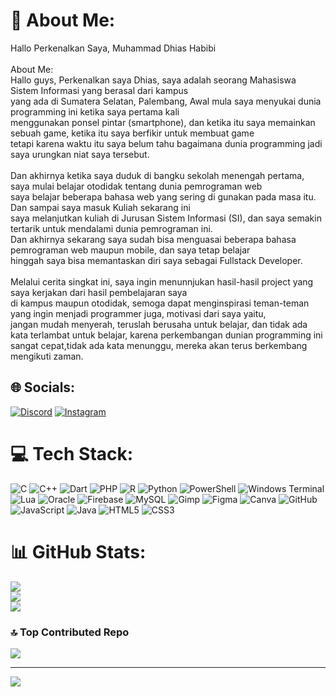 # 💫 About Me:
Hallo Perkenalkan Saya, Muhammad Dhias Habibi<br><br>About Me:<br>Hallo guys, Perkenalkan saya Dhias, saya adalah seorang Mahasiswa Sistem Informasi yang berasal dari kampus<br>yang ada di Sumatera Selatan, Palembang, Awal mula saya menyukai dunia programming ini ketika saya pertama kali<br>menggunakan ponsel pintar (smartphone), dan ketika itu saya memainkan sebuah game, ketika itu saya berfikir untuk membuat game<br>tetapi karena waktu itu saya belum tahu bagaimana dunia programming jadi saya urungkan niat saya tersebut.<br><br>Dan akhirnya ketika saya duduk di bangku sekolah menengah pertama, saya mulai belajar otodidak tentang dunia pemrograman web<br>saya belajar beberapa bahasa web yang sering di gunakan pada masa itu. Dan sampai saya masuk Kuliah sekarang ini<br>saya melanjutkan kuliah di Jurusan Sistem Informasi (SI), dan saya semakin tertarik untuk mendalami dunia pemrograman ini.<br>Dan akhirnya sekarang saya sudah bisa menguasai beberapa bahasa pemrograman web maupun mobile, dan saya tetap belajar<br>hinggah saya bisa memantaskan diri saya sebagai Fullstack Developer.<br><br>Melalui cerita singkat ini, saya ingin menunnjukan hasil-hasil project yang saya kerjakan dari hasil pembelajaran saya<br>di kampus maupun otodidak, semoga dapat menginspirasi teman-teman yang ingin menjadi programmer juga, motivasi dari saya yaitu,<br>jangan mudah menyerah, teruslah berusaha untuk belajar, dan tidak ada kata terlambat untuk belajar, karena perkembangan dunian programming ini sangat cepat,tidak ada kata menunggu, mereka akan terus berkembang mengikuti zaman.


## 🌐 Socials:
[![Discord](https://img.shields.io/badge/Discord-%237289DA.svg?logo=discord&logoColor=white)](https://discord.gg/https://discord.gg/s3EpvHWJZa) [![Instagram](https://img.shields.io/badge/Instagram-%23E4405F.svg?logo=Instagram&logoColor=white)](https://instagram.com/dhiasmhamd) 

# 💻 Tech Stack:
![C](https://img.shields.io/badge/c-%2300599C.svg?style=flat&logo=c&logoColor=white) ![C++](https://img.shields.io/badge/c++-%2300599C.svg?style=flat&logo=c%2B%2B&logoColor=white) ![Dart](https://img.shields.io/badge/dart-%230175C2.svg?style=flat&logo=dart&logoColor=white) ![PHP](https://img.shields.io/badge/php-%23777BB4.svg?style=flat&logo=php&logoColor=white) ![R](https://img.shields.io/badge/r-%23276DC3.svg?style=flat&logo=r&logoColor=white) ![Python](https://img.shields.io/badge/python-3670A0?style=flat&logo=python&logoColor=ffdd54) ![PowerShell](https://img.shields.io/badge/PowerShell-%235391FE.svg?style=flat&logo=powershell&logoColor=white) ![Windows Terminal](https://img.shields.io/badge/Windows%20Terminal-%234D4D4D.svg?style=flat&logo=windows-terminal&logoColor=white) ![Lua](https://img.shields.io/badge/lua-%232C2D72.svg?style=flat&logo=lua&logoColor=white) ![Oracle](https://img.shields.io/badge/Oracle-F80000?style=flat&logo=oracle&logoColor=white) ![Firebase](https://img.shields.io/badge/firebase-%23039BE5.svg?style=flat&logo=firebase) ![MySQL](https://img.shields.io/badge/mysql-4479A1.svg?style=flat&logo=mysql&logoColor=white) ![Gimp](https://img.shields.io/badge/Gimp-657D8B?style=flat&logo=gimp&logoColor=FFFFFF) ![Figma](https://img.shields.io/badge/figma-%23F24E1E.svg?style=flat&logo=figma&logoColor=white) ![Canva](https://img.shields.io/badge/Canva-%2300C4CC.svg?style=flat&logo=Canva&logoColor=white) ![GitHub](https://img.shields.io/badge/github-%23121011.svg?style=flat&logo=github&logoColor=white) ![JavaScript](https://img.shields.io/badge/javascript-%23323330.svg?style=flat&logo=javascript&logoColor=%23F7DF1E) ![Java](https://img.shields.io/badge/java-%23ED8B00.svg?style=flat&logo=openjdk&logoColor=white) ![HTML5](https://img.shields.io/badge/html5-%23E34F26.svg?style=flat&logo=html5&logoColor=white) ![CSS3](https://img.shields.io/badge/css3-%231572B6.svg?style=flat&logo=css3&logoColor=white)
# 📊 GitHub Stats:
![](https://github-readme-stats.vercel.app/api?username=DhiasCoder&theme=radical&hide_border=false&include_all_commits=false&count_private=false)<br/>
![](https://github-readme-streak-stats.herokuapp.com/?user=DhiasCoder&theme=radical&hide_border=false)<br/>
![](https://github-readme-stats.vercel.app/api/top-langs/?username=DhiasCoder&theme=radical&hide_border=false&include_all_commits=false&count_private=false&layout=compact)

### 🔝 Top Contributed Repo
![](https://github-contributor-stats.vercel.app/api?username=DhiasCoder&limit=5&theme=radical&combine_all_yearly_contributions=true)

---
[![](https://visitcount.itsvg.in/api?id=DhiasCoder&icon=2&color=4)](https://visitcount.itsvg.in)

<!-- Proudly created with GPRM ( https://gprm.itsvg.in ) -->
